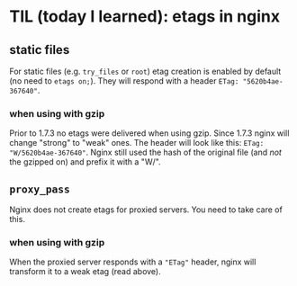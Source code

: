 # TIL (today I learned): etags in nginx

## static files
For static files (e.g. `try_files` or `root`) etag creation is enabled by default (no need to `etags on;`). They will respond with a header `ETag: "5620b4ae-367640"`.

### when using with gzip

Prior to 1.7.3 no etags were delivered when using gzip. Since 1.7.3 nginx will change "strong" to "weak" ones. The header will look like this: `ETag: "W/5620b4ae-367640"`. Nginx still used the hash of the original file (and *not* the gzipped on) and prefix it with a "W/".

## `proxy_pass`
Nginx does not create etags for proxied servers. You need to take care of this.

### when using with gzip
When the proxied server responds with a `"ETag"` header, nginx will transform it to a weak etag (read above).
